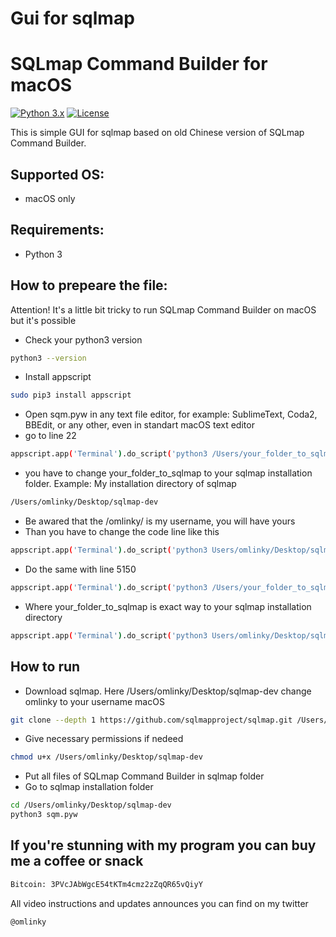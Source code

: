 # Gui for sqlmap
# SQLmap Command Builder for macOS

[![Python 3.x](https://img.shields.io/badge/python-3.x-yellow.svg)](https://www.python.org/) [![License](https://img.shields.io/badge/license-GPLv2-red.svg)](https://github.com/omlinky/sqm_macos/blob/main/LICENSE)

This is simple GUI for sqlmap based on old Chinese version of SQLmap Command Builder.

## Supported OS:

- macOS only

## Requirements:

- Python 3

## How to prepeare the file:

Attention! It's a little bit tricky to run SQLmap Command Builder on macOS but it's possible

- Check your python3 version
```sh
python3 --version
```

- Install appscript
```sh
sudo pip3 install appscript
```

- Open sqm.pyw in any text file editor, for example: SublimeText, Coda2, BBEdit, or any other, even in standart macOS text editor
- go to line 22
```sh
appscript.app('Terminal').do_script('python3 /Users/your_folder_to_sqlmap/sqlmap.py --update')
```
- you have to change your_folder_to_sqlmap to your sqlmap installation folder. Example: My installation directory of sqlmap 
```sh
/Users/omlinky/Desktop/sqlmap-dev
```
- Be awared that the /omlinky/ is my username, you will have yours
- Than you have to change the code line like this
```sh
appscript.app('Terminal').do_script('python3 Users/omlinky/Desktop/sqlmap-dev/sqlmap.py --update')
```
- Do the same with line 5150
```sh
appscript.app('Terminal').do_script('python3 /Users/your_folder_to_sqlmap/sqlmap.py %s' % (self.sqlEdit.get()))
```
- Where your_folder_to_sqlmap is exact way to your sqlmap installation directory
```sh
appscript.app('Terminal').do_script('python3 Users/omlinky/Desktop/sqlmap-dev/sqlmap.py' % (self.sqlEdit.get()))
```

## How to run
- Download sqlmap. Here /Users/omlinky/Desktop/sqlmap-dev change omlinky to your username macOS
```sh
git clone --depth 1 https://github.com/sqlmapproject/sqlmap.git /Users/omlinky/Desktop/sqlmap-dev
```
- Give necessary permissions if nedeed
```sh
chmod u+x /Users/omlinky/Desktop/sqlmap-dev
```
- Put  all files of SQLmap Command Builder in sqlmap folder
- Go to sqlmap installation folder
```sh
cd /Users/omlinky/Desktop/sqlmap-dev
python3 sqm.pyw
```

## If you're stunning with my program you can buy me a coffee or snack

```sh
Bitcoin: 3PVcJAbWgcE54tKTm4cmz2zZqQR65vQiyY
```

All video instructions and updates announces you can find on my twitter 
```sh
@omlinky
```
